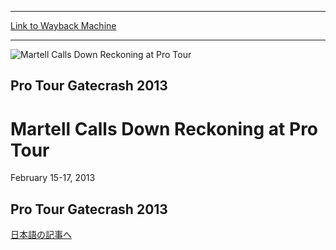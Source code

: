 
---
[Link to Wayback Machine](https://web.archive.org/web/20160530042117/http://magic.wizards.com/en/events/coverage/ptgc13)

[_metadata_:description]:- "Pro Tour Gatecrash 2013 日本語の記事へ"
[_metadata_:generator]:- "Drupal 7 (http://drupal.org)"
[_metadata_:node]:- "505306"
[_metadata_:source]:- "div-block-system-main"
[_metadata_:title]:- "Martell Calls Down Reckoning at Pro Tour"
[_metadata_:wayback_capture_timestamp]:- "2016-05-30 04:21:17"
[_metadata_:wayback_raw_url]:- "https://web.archive.org/web/20160530042117id_/http://magic.wizards.com/en/events/coverage/ptgc13"
[_metadata_:wayback_url]:- "http://magic.wizards.com/en/events/coverage/ptgc13"
---







![Martell Calls Down Reckoning at Pro Tour](https://media.magic.wizards.com/images/banner/large_1_4.jpg)





Pro Tour Gatecrash 2013
-----------------------


Martell Calls Down Reckoning at Pro Tour
========================================




February 15-17, 2013












Pro Tour Gatecrash 2013
-----------------------


[日本語の記事へ](/en/node/505296) 
  

 

